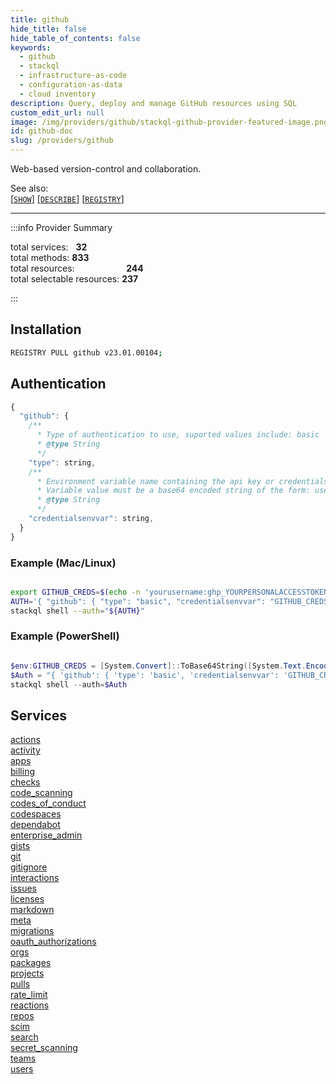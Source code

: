 ```yaml
---
title: github
hide_title: false
hide_table_of_contents: false
keywords:
  - github
  - stackql
  - infrastructure-as-code
  - configuration-as-data
  - cloud inventory
description: Query, deploy and manage GitHub resources using SQL
custom_edit_url: null
image: /img/providers/github/stackql-github-provider-featured-image.png
id: github-doc
slug: /providers/github
---
```

Web-based version-control and collaboration.  

See also:   
[[` SHOW `]](https://stackql.io/docs/language-spec/show) [[` DESCRIBE `]](https://stackql.io/docs/language-spec/describe)  [[` REGISTRY `]](https://stackql.io/docs/language-spec/registry)
* * * 

:::info Provider Summary

<div class="row">
<div class="providerDocColumn">
<span>total services:&nbsp;&nbsp;&nbsp;<b>32</b></span><br />
<span>total methods:&nbsp;<b>833</b></span><br />
</div>
<div class="providerDocColumn">
<span>total resources:&nbsp;&nbsp;&nbsp;&nbsp;&nbsp;&nbsp;&nbsp;&nbsp;&nbsp;&nbsp;&nbsp;&nbsp;&nbsp;&nbsp;&nbsp;&nbsp;&nbsp;&nbsp;&nbsp;&nbsp;&nbsp;<b>244</b></span><br />
<span>total selectable resources:&nbsp;<b>237</b></span><br />
</div>
</div>

:::

## Installation
```bash
REGISTRY PULL github v23.01.00104;
```

## Authentication
```javascript
{
  "github": {
    /**
      * Type of authentication to use, suported values include: basic
      * @type String
      */
    "type": string, 
    /**
      * Environment variable name containing the api key or credentials.
      * Variable value must be a base64 encoded string of the form: username:password
      * @type String
      */
    "credentialsenvvar": string, 
  }
}
```
### Example (Mac/Linux)
```bash

export GITHUB_CREDS=$(echo -n 'yourusername:ghp_YOURPERSONALACCESSTOKEN' | base64)
AUTH='{ "github": { "type": "basic", "credentialsenvvar": "GITHUB_CREDS" } }'
stackql shell --auth="${AUTH}"

```
### Example (PowerShell)
```powershell

$env:GITHUB_CREDS = [System.Convert]::ToBase64String([System.Text.Encoding]::UTF8.GetBytes("yourusername:ghp_YOURPERSONALACCESSTOKEN"))
$Auth = "{ 'github': { 'type': 'basic', 'credentialsenvvar': 'GITHUB_CREDS' } }"
stackql shell --auth=$Auth

```
## Services
<div class="row">
<div class="providerDocColumn">
<a href="/providers/github/actions/">actions</a><br />
<a href="/providers/github/activity/">activity</a><br />
<a href="/providers/github/apps/">apps</a><br />
<a href="/providers/github/billing/">billing</a><br />
<a href="/providers/github/checks/">checks</a><br />
<a href="/providers/github/code_scanning/">code_scanning</a><br />
<a href="/providers/github/codes_of_conduct/">codes_of_conduct</a><br />
<a href="/providers/github/codespaces/">codespaces</a><br />
<a href="/providers/github/dependabot/">dependabot</a><br />
<a href="/providers/github/enterprise_admin/">enterprise_admin</a><br />
<a href="/providers/github/gists/">gists</a><br />
<a href="/providers/github/git/">git</a><br />
<a href="/providers/github/gitignore/">gitignore</a><br />
<a href="/providers/github/interactions/">interactions</a><br />
<a href="/providers/github/issues/">issues</a><br />
<a href="/providers/github/licenses/">licenses</a><br />
</div>
<div class="providerDocColumn">
<a href="/providers/github/markdown/">markdown</a><br />
<a href="/providers/github/meta/">meta</a><br />
<a href="/providers/github/migrations/">migrations</a><br />
<a href="/providers/github/oauth_authorizations/">oauth_authorizations</a><br />
<a href="/providers/github/orgs/">orgs</a><br />
<a href="/providers/github/packages/">packages</a><br />
<a href="/providers/github/projects/">projects</a><br />
<a href="/providers/github/pulls/">pulls</a><br />
<a href="/providers/github/rate_limit/">rate_limit</a><br />
<a href="/providers/github/reactions/">reactions</a><br />
<a href="/providers/github/repos/">repos</a><br />
<a href="/providers/github/scim/">scim</a><br />
<a href="/providers/github/search/">search</a><br />
<a href="/providers/github/secret_scanning/">secret_scanning</a><br />
<a href="/providers/github/teams/">teams</a><br />
<a href="/providers/github/users/">users</a><br />
</div>
</div>
